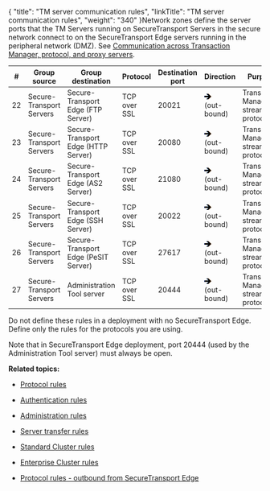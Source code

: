 {
    "title": "TM server communication rules",
    "linkTitle": "TM server communication rules",
    "weight": "340"
}Network zones define the server ports that the TM Servers running on SecureTransport Servers in the secure network connect to on the SecureTransport Edge servers running in the peripheral network (DMZ). See [Communication across Transaction Manager, protocol, and proxy servers](../../../c_st_setup/c_st_networkzones).



<table cellspacing="0">
   <col/>
   <col/>
   <col/>
   <col/>
   <col/>
   <col/>
   <col/>
   <thead>
      <tr>
         <th>#</th>
         <th>Group source</th>
         <th>Group destination</th>
         <th>Protocol</th>
         <th>Destination port</th>
         <th>Direction</th>
         <th>Purpose</th>
      </tr>
   </thead>
   <tbody>
      <tr>
         <td>22         </td>
         <td>Secure-<br/>Transport<br/>Servers         </td>
         <td>Secure-<br/>Transport<br/>Edge (FTP Server)         </td>
         <td>TCP over SSL         </td>
         <td>20021         </td>
         <td>
<img data-mc-conditions="axway_conditions.ScreenOnly" src="RightArrow_14x11.png"/>
<br/>(out-<br/>bound)         </td>
         <td>Transaction Manager streaming protocol         </td>
      </tr>
      <tr>
         <td>23         </td>
         <td>Secure-<br/>Transport<br/>Servers         </td>
         <td>Secure-<br/>Transport<br/>Edge (HTTP Server)         </td>
         <td>TCP over SSL         </td>
         <td>20080         </td>
         <td>
<img data-mc-conditions="axway_conditions.ScreenOnly" src="RightArrow_14x11.png"/>
<br/>(out-<br/>bound)         </td>
         <td>Transaction Manager streaming protocol         </td>
      </tr>
      <tr>
         <td>24         </td>
         <td>Secure-<br/>Transport<br/>Servers         </td>
         <td>Secure-<br/>Transport<br/>Edge (AS2 Server)         </td>
         <td>TCP over SSL         </td>
         <td>21080         </td>
         <td>
<img data-mc-conditions="axway_conditions.ScreenOnly" src="RightArrow_14x11.png"/>
<br/>(out-<br/>bound)         </td>
         <td>Transaction Manager streaming protocol         </td>
      </tr>
      <tr>
         <td>25         </td>
         <td>Secure-<br/>Transport<br/>Servers         </td>
         <td>Secure-<br/>Transport<br/>Edge (SSH Server)         </td>
         <td>TCP over SSL         </td>
         <td>20022         </td>
         <td>
<img data-mc-conditions="axway_conditions.ScreenOnly" src="RightArrow_14x11.png"/>
<br/>(out-<br/>bound)         </td>
         <td>Transaction Manager streaming protocol         </td>
      </tr>
      <tr>
         <td>26         </td>
         <td>Secure-<br/>Transport<br/>Servers         </td>
         <td>Secure-<br/>Transport<br/>Edge (PeSIT Server)         </td>
         <td>TCP over SSL         </td>
         <td>27617         </td>
         <td>
<img data-mc-conditions="axway_conditions.ScreenOnly" src="RightArrow_14x11.png"/>
<br/>(out-<br/>bound)         </td>
         <td>Transaction Manager streaming protocol         </td>
      </tr>
      <tr>
         <td>27         </td>
         <td>Secure-<br/>Transport<br/>Servers         </td>
         <td>Administration Tool server         </td>
         <td>TCP over SSL         </td>
         <td>20444         </td>
         <td>
<img data-mc-conditions="axway_conditions.ScreenOnly" src="RightArrow_14x11.png"/>
<br/>(out-<br/>bound)         </td>
         <td>Transaction Manager streaming protocol         </td>
      </tr>
   </tbody>
</table>



Do not define these rules in a deployment with no SecureTransport Edge. Define only the rules for the protocols you are using.



Note that in SecureTransport Edge deployment, port 20444 (used by the Administration Tool server) must always be open.



**Related topics:**



-   [Protocol rules](../r_st_protocol_rules)

-   [Authentication rules](../r_st_authentication_rules)

-   [Administration rules](../r_st_administration_rules)

-   [Server transfer rules](../r_st_server_transfer_rules)

-   [Standard Cluster rules](../r_st_standard_clustering_rules)

-   [Enterprise Cluster rules](../r_st_large_enterprise_clustering_rules)

-   [Protocol rules - outbound from SecureTransport Edge](../r_st_protocol_rules_outbound)

